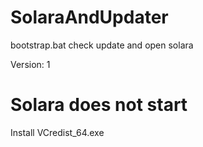# SolaraAndUpdater
bootstrap.bat check update and open solara

Version: 1
# Solara does not start
Install VCredist_64.exe
